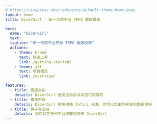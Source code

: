 ```yaml
---
# https://vitepress.dev/reference/default-theme-home-page
layout: home
title: DicerGirl - 新一代跨平台 TRPG 骰娘框架

hero:
  name: "DicerGirl"
  text: 
  tagline: "新一代跨平台开源 TRPG 骰娘框架"
  actions:
    - theme: brand
      text: 快速上手
      link: /getting-started/
    - theme: alt
      text: 项目概览
      link: /overview/

features:
  - title: 高度自由
    details: DicerGirl 是高度自由与高度可拓展的
  - title: 模块系统
    details: DicerGirl 模块遵循 Infini 标准，你可以自由的开发和增删模块
  - title: 跨平台支持
    details: 你可以在任何平台部署和使用 DicerGirl
---
```

